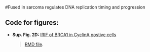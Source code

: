 #Fused in sarcoma regulates DNA replication timing and progression
## Code for figures:
* __Sup. Fig. 2D:__ [IRIF of BRCA1 in CyclinA postive cells](/fig_IRIF_BRCA1_CyclinA.md)
  > [RMD file](code/fig_IRIF_BRCA1_CyclinA.Rmd).